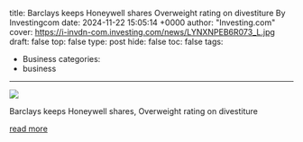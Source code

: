 title: Barclays keeps Honeywell shares Overweight rating on divestiture By Investingcom
date: 2024-11-22 15:05:14 +0000
author: "Investing.com"
cover: https://i-invdn-com.investing.com/news/LYNXNPEB6R073_L.jpg
draft: false
top: false
type: post
hide: false
toc: false
tags:
  - Business
categories:
  - business
---

![](https://i-invdn-com.investing.com/news/LYNXNPEB6R073_L.jpg)

Barclays keeps Honeywell shares, Overweight rating on divestiture

[read more](https://www.investing.com/news/analyst-ratings/barclays-keeps-honeywell-shares-overweight-rating-on-divestiture-93CH-3737461)

